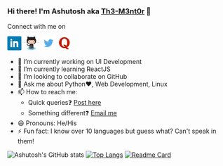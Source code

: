 ### Hi there! I'm Ashutosh aka [Th3-M3nt0r](https://ashutoshtripathy.com/) 👋 
Connect with me on 

<a href="https://www.linkedin.com/in/tripathyashutosh88/"><img height="32px" src="https://github.com/Th3-M3nt0r/Th3-M3nt0r/blob/main/assets/Linkedin-logo.png"/></a>
<a href="https://github.com/Th3-M3nt0r"><img height="32px" src="https://github.com/Th3-M3nt0r/Th3-M3nt0r/blob/main/assets/Octocat-Github-logo.png"/></a>
<a href="https://twitter.com/FueraDeNada"><img height="32px" src="https://github.com/Th3-M3nt0r/Th3-M3nt0r/blob/main/assets/Twitter-logo.png"/></a>
<a href="https://www.quora.com/profile/Ashutosh-Tripathy-10"><img height="32px" src="https://github.com/Th3-M3nt0r/Th3-M3nt0r/blob/main/assets/Quora-logo.png"/></a>

- 🔭 I’m currently working on UI Development
- 🌱 I’m currently learning ReactJS
- 👯 I’m looking to collaborate on GitHub <!--- 🤔 I’m looking for help with -->
- 💬 Ask me about Python:heart:, Web Development, Linux
- 📫 How to reach me: 
  - Quick queries:question: [Post here](https://github.com/Th3-M3nt0r/Th3-M3nt0r/issues) 
  - Something different:question: [Email me](mailto:standn8@gmail.com?cc=tripathyashutosh88@gmail.com)
- 😄 Pronouns: He/His
- ⚡ Fun fact: I know over 10 languages but guess what? Can't speak in them!

![Ashutosh's GitHub stats](https://github-readme-stats.vercel.app/api?username=Th3-M3nt0r&show_icons=true&theme=radical) [![Top Langs](https://github-readme-stats.vercel.app/api/top-langs/?username=Th3-M3nt0r&layout=compact&theme=radical)](https://github.com/Th3-M3nt0r/github-readme-stats)
[![Readme Card](https://github-readme-stats.vercel.app/api/pin/?username=Th3-M3nt0r&repo=Bingo-Game&theme=radical)](https://github.com/Th3-M3nt0r/Bingo-Game)
